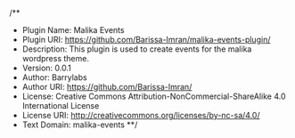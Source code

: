 /\*\*

- Plugin Name: Malika Events
- Plugin URI: https://github.com/Barissa-Imran/malika-events-plugin/
- Description: This plugin is used to create events for the malika wordpress theme.
- Version: 0.0.1
- Author: Barrylabs
- Author URI: https://github.com/Barissa-Imran/
- License: Creative Commons Attribution-NonCommercial-ShareAlike 4.0 International License
- License URI: http://creativecommons.org/licenses/by-nc-sa/4.0/
- Text Domain: malika-events
  \*\*/
